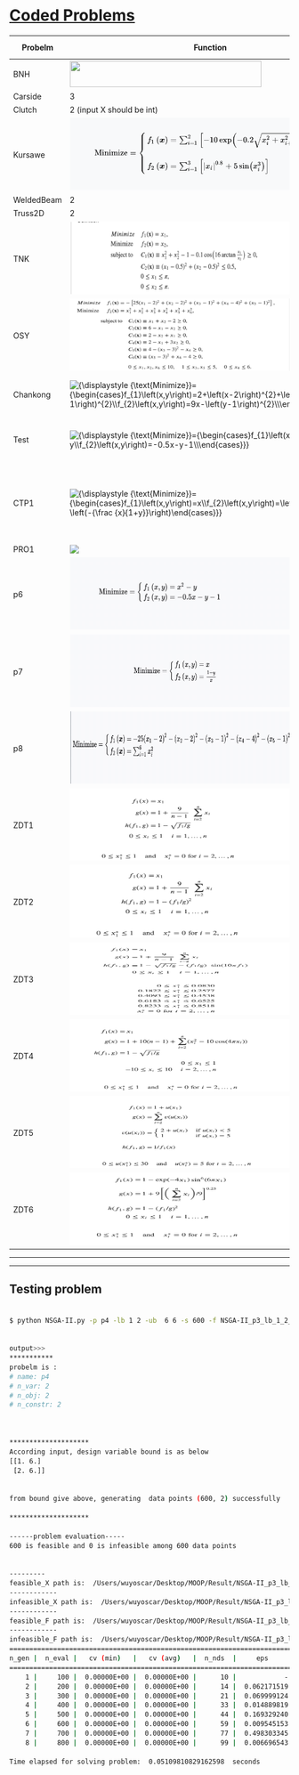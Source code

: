 
# [Coded Problems](https://en.wikipedia.org/wiki/Test_functions_for_optimization)
  






| Probelm | Function | Constarints | Variables|  Search domian |
| --- | --- | ---|  ---|  ---| 
|BNH| <img src="https://wikimedia.org/api/rest_v1/media/math/render/svg/9aa4f87d1b4fc51d737a1b704b439c21524880b3" class="mwe-math-fallback-image-inline" aria-hidden="true" style="vertical-align: -2.505ex; width:45.023ex; height:6.176ex;">  |   <img src="https://wikimedia.org/api/rest_v1/media/math/render/svg/dcf4d0ed143bf25faa633f16bb8b7e12b9c46456" class="mwe-math-fallback-image-inline" aria-hidden="true" style="vertical-align: -2.671ex; width:44.813ex; height:6.509ex;">| 2| <img style="transform: translateY(0.1em); background: white;" src="https://render.githubusercontent.com/render/math?math=%5Ctext%7B%7D%0A%5Cbegin%7Bcases%7D%0A0%5Cleq%7Bx_1%7D%5Cleq%205%5C%5C%0A0%5Cleq%7Bx_2%7D%5Cleq%203%5C%5C%0A%5Cend%7Bcases%7D">|
|Carside| 3|   10| 7| <img style="transform: translateY(0.1em); background: white;" src="https://render.githubusercontent.com/render/math?math=%5Ctext%7B%7D%0A%5Cbegin%7Bcases%7D%0A0.5%5Cleq%7Bx_1%7D%5Cleq1.5%5C%5C%0A0.45%5Cleq%7Bx_1%7D%5Cleq1.35%5C%5C%0A0.5%5Cleq%7Bx_1%7D%5Cleq1.5%5C%5C%0A0.5%5Cleq%7Bx_1%7D%5Cleq1.5%5C%5C%0A0.875%5Cleq%7Bx_1%7D%5Cleq2.625%5C%5C%0A0.4%5Cleq%7Bx_1%7D%5Cleq1.2%5C%5C%0A0.4%5Cleq%7Bx_1%7D%5Cleq1.2%5C%5C%0A%5Cend%7Bcases%7D">|
|Clutch | 2 (input X should be int)|   19| 5|<img style="transform: translateY(0.1em); background: white;" src="https://render.githubusercontent.com/render/math?math=%5Ctext%7B%7D%0A%5Cbegin%7Bcases%7D%0A0%5Cleq%7Bx_1%7D%5Cleq20%5C%5C%0A0%5Cleq%7Bx_2%7D%5Cleq20%5C%5C%0A0%5Cleq%7Bx_3%7D%5Cleq4%5C%5C%0A0%5Cleq%7Bx_4%7D%5Cleq400%5C%5C%0A0%5Cleq%7Bx_4%7D%5Cleq7%5C%5C%0A%5Cend%7Bcases%7D">|
|Kursawe | <img src="Problems/images/kursawe.png"  /> | 3| 1| <img style="transform: translateY(0.1em); background: white;" src="https://render.githubusercontent.com/render/math?math=%5Ctext%7B%7D%0A%5Cbegin%7Bcases%7D%0A-5%5Cleq%7Bx_1%7D%5Cleq5%5C%5C%0A%5Cend%7Bcases%7D">
|WeldedBeam | 2 |4|  4|<img style="transform: translateY(0.1em); background: white;" src="https://render.githubusercontent.com/render/math?math=%5Ctext%7B%7D%0A%5Cbegin%7Bcases%7D%0A-0.125%5Cleq%7Bx_1%7D%5Cleq5.0%5C%5C%0A-0.1%5Cleq%7Bx_2%7D%5Cleq10.0%5C%5C%0A-0.1%5Cleq%7Bx_3%7D%5Cleq10.0%5C%5C%0A-0.125%5Cleq%7Bx_4%7D%5Cleq5.0%5C%5C%0A%5Cend%7Bcases%7D">|
|Truss2D | 2 |1| 3| <img style="transform: translateY(0.1em); background: white;" src="https://render.githubusercontent.com/render/math?math=%5Ctext%7B%7D%0A%5Cbegin%7Bcases%7D%0A0.0%5Cleq%7Bx_1%7D%5C%5C%0A0.0%5Cleq%7Bx_2%7D%5C%5C%0A0.0%5Cleq%7Bx_3%7D%5Cleq3%5C%5C%0A%5Cend%7Bcases%7D">|
|TNK|<img src="Problems/images/tnk.png"  width="400" height="130"/>|2|2| <img style="transform: translateY(0.1em); background: white;" src="https://render.githubusercontent.com/render/math?math=%5Ctext%7B%7D%0A%5Cbegin%7Bcases%7D%0A0.0%5Cleq%7Bx_1%7D%5Cleq%20pi%5C%5C%0A0.0%5Cleq%7Bx_2%7D%5Cleq%20pi%5C%5C%0A%5Cend%7Bcases%7D">|
|OSY|<img src="Problems/images/osy.png"  width="400" height="130"/> |6 | 6|<img style="transform: translateY(0.1em); background: white;" src="https://render.githubusercontent.com/render/math?math=%5Ctext%7B%7D%0A%5Cbegin%7Bcases%7D%0A0.0%5Cleq%7Bx_1%7D%5Cleq%2010.0%5C%5C%0A0.0%5Cleq%7Bx_2%7D%5Cleq%2010.0%5C%5C%0A1.0%5Cleq%7Bx_3%7D%5Cleq%205.0%5C%5C%0A0.0%5Cleq%7Bx_4%7D%5Cleq%206.0%5C%5C%0A1.0%5Cleq%7Bx_5%7D%5Cleq%205.0%5C%5C%0A0.0%5Cleq%7Bx_6%7D%5Cleq%2010.0%5C%5C%0A%5Cend%7Bcases%7D">|
|Chankong | <img src="https://wikimedia.org/api/rest_v1/media/math/render/svg/02e80c4945529ec09f3af1a6ad50316fc3432958" class="mwe-math-fallback-image-inline" aria-hidden="true" style="vertical-align: -2.671ex; width:49.026ex; height:6.509ex;" alt="{\displaystyle {\text{Minimize}}={\begin{cases}f_{1}\left(x,y\right)=2+\left(x-2\right)^{2}+\left(y-1\right)^{2}\\f_{2}\left(x,y\right)=9x-\left(y-1\right)^{2}\\\end{cases}}}"> |<img src="https://wikimedia.org/api/rest_v1/media/math/render/svg/b58aa032dc58ef5662d175fba627d111aed9e088" class="mwe-math-fallback-image-inline" aria-hidden="true" style="vertical-align: -2.505ex; width:35.599ex; height:6.176ex;" alt="{\displaystyle {\text{s.t.}}={\begin{cases}g_{1}\left(x,y\right)=x^{2}+y^{2}\leq 225\\g_{2}\left(x,y\right)=x-3y+10\leq 0\\\end{cases}}}">| 2|<img style="transform: translateY(0.1em); background: white;" src="https://render.githubusercontent.com/render/math?math=%5Ctext%7B%7D%0A%5Cbegin%7Bcases%7D%0A-20%5Cleq%7Bx_1%7D%5Cleq%2020.0%5C%5C%0A-20%5Cleq%7Bx_2%7D%5Cleq%2020.0%5C%5C%0A%5Cend%7Bcases%7D">   |
|Test|<img src="https://wikimedia.org/api/rest_v1/media/math/render/svg/9c96e6f33f22f37f529ffe93914807349fa3b282" class="mwe-math-fallback-image-inline" aria-hidden="true" style="vertical-align: -2.505ex; width:40.073ex; height:6.176ex;" alt="{\displaystyle {\text{Minimize}}={\begin{cases}f_{1}\left(x,y\right)=x^{2}-y\\f_{2}\left(x,y\right)=-0.5x-y-1\\\end{cases}}}">|<img src="https://wikimedia.org/api/rest_v1/media/math/render/svg/291ff07f4dc4fd50cca9e599d67250438681663f" class="mwe-math-fallback-image-inline" aria-hidden="true" style="vertical-align: -3.756ex; margin-bottom: -0.248ex; width:38.378ex; height:9.176ex;" alt="{\displaystyle {\text{s.t.}}={\begin{cases}g_{1}\left(x,y\right)=6.5-{\frac {x}{6}}-y\geq 0\\g_{2}\left(x,y\right)=7.5-0.5x-y\geq 0\\g_{3}\left(x,y\right)=30-5x-y\geq 0\\\end{cases}}}">|2|<img style="transform: translateY(0.1em); background: white;" src="https://render.githubusercontent.com/render/math?math=%5Ctext%7B%7D%0A%5Cbegin%7Bcases%7D%0A-7%5Cleq%7Bx%2Cy%7D%5Cleq%204%5C%5C%0A%5Cend%7Bcases%7D"> |
|CTP1|<img src="https://wikimedia.org/api/rest_v1/media/math/render/svg/1b323f84528593a2e74aedde4d0feded35ff7355" class="mwe-math-fallback-image-inline" aria-hidden="true" style="vertical-align: -3.171ex; width:45.34ex; height:7.509ex;" alt="{\displaystyle {\text{Minimize}}={\begin{cases}f_{1}\left(x,y\right)=x\\f_{2}\left(x,y\right)=\left(1+y\right)\exp \left(-{\frac {x}{1+y}}\right)\end{cases}}}">|<img src="https://wikimedia.org/api/rest_v1/media/math/render/svg/3eacb31aceceeeca8d22d7d9d580ec42eea0c5c9" class="mwe-math-fallback-image-inline" aria-hidden="true" style="vertical-align: -4.171ex; width:43.183ex; height:9.509ex;" alt="{\displaystyle {\text{s.t.}}={\begin{cases}g_{1}\left(x,y\right)={\frac {f_{2}\left(x,y\right)}{0.858\exp \left(-0.541f_{1}\left(x,y\right)\right)}}\geq 1\\g_{2}\left(x,y\right)={\frac {f_{2}\left(x,y\right)}{0.728\exp \left(-0.295f_{1}\left(x,y\right)\right)}}\geq 1\end{cases}}}">|2|<img style="transform: translateY(0.1em); background: white;" src="https://render.githubusercontent.com/render/math?math=%5Ctext%7B%7D%0A%5Cbegin%7Bcases%7D%0A0%5Cleq%7Bx_1%2Cx_2%7D%5Cleq%201%5C%5C%0A%5Cend%7Bcases%7D"> |
|PRO1|<img style="transform: translateY(0.1em); background: white;" src="https://render.githubusercontent.com/render/math?math=%5Ctext%7BMinimize%3D%7D%0A%5Cbegin%7Bcases%7D%0Af_%7B1%7D%5Cleft(x%2Cy%2Cz%5Cright)%3D%7Bx%5E3%2By%2Bz%7D%5C%5C%0Af_%7B2%7D%5Cleft(x%2Cy%2Cz%5Cright)%3D%7B%5Cfrac%7Bx%5E2-y%7D%7B4%7D%2B5z%7D%5C%5C%0Af_%7B3%7D%5Cleft(x%2Cy%2Cz%5Cright)%3D%7B9%2B%5Cleft(x%2By%5Cright)%5E2%2B%5Cleft(y-z%5Cright)%5E2%7D%5C%5C%0A%5Cend%7Bcases%7D">|<img style="transform: translateY(0.1em); background: white;" src="https://render.githubusercontent.com/render/math?math=%5Ctext%7Bs.t.%3D%7D%0A%5Cbegin%7Bcases%7D%0Ag_%7B1%7D%5Cleft(x%2Cy%2Cz%5Cright)%3D%7Bx-3%2By%5E2%2Bz%7D%5Cleq0%5C%5C%0Ag_%7B2%7D%5Cleft(x%2Cy%2Cz%5Cright)%3D%7By%5E2%2Bz-x%5E4%7D%5Cleq5%5C%5C%0Ag_%7B3%7D%5Cleft(x%2Cy%2Cz%5Cright)%3D%7Bz%5E3%2B%5Cfrac%7By%5E2%7D%7B2%7D%7D%5Cleq0%5C%5C%0A%5Cend%7Bcases%7D">| 3|
|p6|<img src="Problems/images/p6_1.jpg"  width="400" height="130"/> |<img src="Problems/images/p6_2.jpg"  width="400" height="130"/> |
|p7|<img src="Problems/images/p7_1.jpg"  width="400" height="130"/> |<img src="Problems/images/p7_2.jpg"  width="400" height="130"/> |
|p8|<img src="Problems/images/p8_1.jpg"  width="400" height="130"/> |<img src="Problems/images/p8_2.jpg"  width="400" height="130"/> |
|   ZDT1   | <img src="Problems/images/zdt1.png"  width="400" height="130"/> |   max_variable:30  |    | 
|   ZDT2   | <img src="Problems/images/zdt2.png"  width="400" height="130"/> |   max_variable:30  |   | 
|   ZDT3   | <img src="Problems/images/zdt3.png"  width="400" height="130"/> |    max_variable:30 |  | 
|   ZDT4   | <img src="Problems/images/zdt4.png"  width="400" height="130"/> | max_variable:10    |    |
|   ZDT5   | <img src="Problems/images/zdt5.png"  width="400" height="130"/> |   max_variable:80  |    | 
|   ZDT6   | <img src="Problems/images/zdt6.png"  width="400" height="130"/> |   max_variable:10  |    | 


---




----



<!-- $
\text{s.t.=}
\begin{cases}
g_{1}\left(x,y,z\right)={x^2+y^2-255}\leq0\\
g_{2}\left(x,y,z\right)={x-3y+10}\leq0\\
\end{cases}
$ -->



<!-- $
\text{s.t.=}
\begin{cases}
g_{1}\left(x,y\right)={x^2+y^2-225} \le0\\
g_{2}\left(x,y\right) = x-3y+10\le0\\
-20\le x \le20\\
-20\le y \le20
\end{cases}

$ --> 

## Testing problem


```bash

$ python NSGA-II.py -p p4 -lb 1 2 -ub  6 6 -s 600 -f NSGA-II_p3_lb_1_2_ub_6_6_s_400 -eval 800


output>>>
***********
probelm is :
# name: p4
# n_var: 2
# n_obj: 2
# n_constr: 2



********************
According input, design variable bound is as below
[[1. 6.]
 [2. 6.]]


from bound give above, generating  data points (600, 2) successfully

********************

------problem evaluation-----
600 is feasible and 0 is infeasible among 600 data points


---------
feasible_X path is:  /Users/wuyoscar/Desktop/MOOP/Result/NSGA-II_p3_lb_1_2_ub_6_6_s_400feasible_X.txt
------------
infeasible_X path is:  /Users/wuyoscar/Desktop/MOOP/Result/NSGA-II_p3_lb_1_2_ub_6_6_s_400infeasible_X.txt
------------
feasible_F path is:  /Users/wuyoscar/Desktop/MOOP/Result/NSGA-II_p3_lb_1_2_ub_6_6_s_400feasible_F.txt
------------
infeasible_F path is:  /Users/wuyoscar/Desktop/MOOP/Result/NSGA-II_p3_lb_1_2_ub_6_6_s_400infeasible_F.txt
=====================================================================================
n_gen |  n_eval |   cv (min)   |   cv (avg)   |  n_nds  |     eps      |  indicator  
=====================================================================================
    1 |     100 |  0.00000E+00 |  0.00000E+00 |      10 |            - |            -
    2 |     200 |  0.00000E+00 |  0.00000E+00 |      14 |  0.062171519 |        ideal
    3 |     300 |  0.00000E+00 |  0.00000E+00 |      21 |  0.069999124 |        ideal
    4 |     400 |  0.00000E+00 |  0.00000E+00 |      33 |  0.014889819 |            f
    5 |     500 |  0.00000E+00 |  0.00000E+00 |      44 |  0.169329240 |        nadir
    6 |     600 |  0.00000E+00 |  0.00000E+00 |      59 |  0.009545153 |            f
    7 |     700 |  0.00000E+00 |  0.00000E+00 |      77 |  0.498303345 |        nadir
    8 |     800 |  0.00000E+00 |  0.00000E+00 |      99 |  0.006696543 |        ideal

Time elapsed for solving problem:  0.05109810829162598  seconds
```

